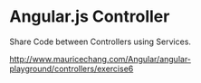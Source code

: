 # Angular.js Controller

Share Code between Controllers using Services.

http://www.mauricechang.com/Angular/angular-playground/controllers/exercise6